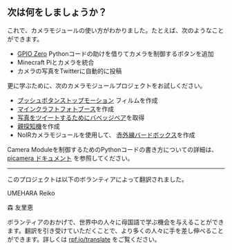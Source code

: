 ## 次は何をしましょうか？

これで、カメラモジュールの使い方がわかりました。たとえば、次のようなことができます。
* [GPIO Zero](https://gpiozero.readthedocs.org/) Pythonコードの助けを借りてカメラを制御するボタンを追加
* Minecraft Piとカメラを統合
* カメラの写真をTwitterに自動的に投稿

更に学ぶために、次のカメラモジュールプロジェクトをお試しください。

- [プッシュボタンストップモーション](https://projects.raspberrypi.org/ja-JP/projects/push-button-stop-motion/) フィルムを作成
- [マインクラフトフォトブース](https://projects.raspberrypi.org/ja-JP/projects/minecraft-photobooth/)を作成
- [写真をツイートするためにバベッジベア](https://projects.raspberrypi.org/ja-JP/projects/tweeting-babbage/)を取得
- [親探知機](https://projects.raspberrypi.org/ja-JP/projects/parent-detector/)を作成
- NoIRカメラモジュールを使用して、 [赤外線バードボックス](https://projects.raspberrypi.org/ja-JP/projects/infrared-bird-box/)を作成

Camera Moduleを制御するためのPythonコードの書き方についての詳細は、 [picamera ドキュメント](https://picamera.readthedocs.org/) を参照してください。


***
このプロジェクトは以下のボランティアによって翻訳されました。

UMEHARA Reiko

森 友里恵

ボランティアのおかげで、世界中の人々に母国語で学ぶ機会を与えることができます。翻訳を引き受けていただくことで、より多くの人々に手を差し伸べることができます。詳しくは [rpf.io/translate](https://rpf.io/translate) をご覧ください。

